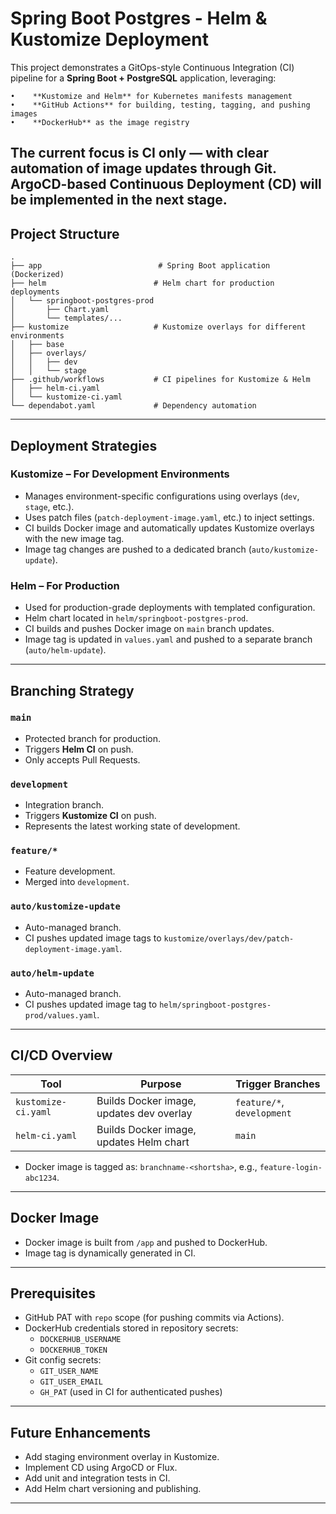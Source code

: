 # Spring Boot Postgres - Helm & Kustomize Deployment

This project demonstrates a GitOps-style Continuous Integration (CI) pipeline for a **Spring Boot + PostgreSQL** application, leveraging:

	•	 **Kustomize and Helm** for Kubernetes manifests management
	•	 **GitHub Actions** for building, testing, tagging, and pushing images
	•	 **DockerHub** as the image registry

 The current focus is **CI only** — with clear automation of image updates through Git. **ArgoCD-based Continuous Deployment (CD)** will be implemented in the next stage.
---

##  Project Structure

```
.
├── app                          # Spring Boot application (Dockerized)
├── helm                        # Helm chart for production deployments
│   └── springboot-postgres-prod
│       ├── Chart.yaml
│       └── templates/...
├── kustomize                   # Kustomize overlays for different environments
│   ├── base
│   ├── overlays/
│   │   ├── dev
│   │   └── stage
├── .github/workflows           # CI pipelines for Kustomize & Helm
│   ├── helm-ci.yaml
│   └── kustomize-ci.yaml
└── dependabot.yaml             # Dependency automation
```

---

##  Deployment Strategies

###  Kustomize – For Development Environments
- Manages environment-specific configurations using overlays (`dev`, `stage`, etc.).
- Uses patch files (`patch-deployment-image.yaml`, etc.) to inject settings.
- CI builds Docker image and automatically updates Kustomize overlays with the new image tag.
- Image tag changes are pushed to a dedicated branch (`auto/kustomize-update`).

###  Helm – For Production
- Used for production-grade deployments with templated configuration.
- Helm chart located in `helm/springboot-postgres-prod`.
- CI builds and pushes Docker image on `main` branch updates.
- Image tag is updated in `values.yaml` and pushed to a separate branch (`auto/helm-update`).

---

##  Branching Strategy

### `main`
-  Protected branch for production.
- Triggers **Helm CI** on push.
- Only accepts Pull Requests.

### `development`
-  Integration branch.
- Triggers **Kustomize CI** on push.
- Represents the latest working state of development.

### `feature/*`
-  Feature development.
- Merged into `development`.

### `auto/kustomize-update`
-  Auto-managed branch.
- CI pushes updated image tags to `kustomize/overlays/dev/patch-deployment-image.yaml`.

### `auto/helm-update`
-  Auto-managed branch.
- CI pushes updated image tag to `helm/springboot-postgres-prod/values.yaml`.

---

##  CI/CD Overview

| Tool              | Purpose                                      | Trigger Branches         |
|-------------------|----------------------------------------------|---------------------------|
| `kustomize-ci.yaml` | Builds Docker image, updates dev overlay   | `feature/*`, `development`|
| `helm-ci.yaml`      | Builds Docker image, updates Helm chart    | `main`                    |

- Docker image is tagged as: `branchname-<shortsha>`, e.g., `feature-login-abc1234`.

---

##  Docker Image

- Docker image is built from `/app` and pushed to DockerHub.
- Image tag is dynamically generated in CI.

---

##  Prerequisites

- GitHub PAT with `repo` scope (for pushing commits via Actions).
- DockerHub credentials stored in repository secrets:
  - `DOCKERHUB_USERNAME`
  - `DOCKERHUB_TOKEN`
- Git config secrets:
  - `GIT_USER_NAME`
  - `GIT_USER_EMAIL`
  - `GH_PAT` (used in CI for authenticated pushes)

---

##  Future Enhancements

- Add staging environment overlay in Kustomize.
- Implement CD using ArgoCD or Flux.
- Add unit and integration tests in CI.
- Add Helm chart versioning and publishing.

---



